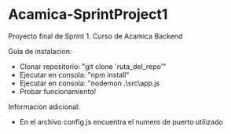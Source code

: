 # Acamica-SprintProject1
Proyecto final de Sprint 1. Curso de Acamica Backend

Guia de instalacion:

- Clonar repositorio: "git clone 'ruta_del_repo'"
- Ejecutar en consola: "npm install"
- Ejecutar en consola: "nodemon .\src\app.js
- Probar funcionamiento!

Informacion adicional:
- En el archivo config.js encuentra el numero de puerto utilizado